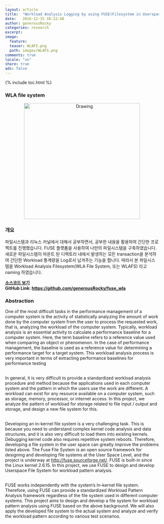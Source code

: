 ```yaml
---
layout: article
title:  "Workload Analysis Logging by using FUSE(Filesystem in Userspace)"
date:   2016-12-15 16:22:48
author: generousRocky
categories: research
excerpt:
image:
  feature:
  teaser: WLAFS.png
  path: images/WLAFS.png
comments: true
locale: "vn"
share: true
ads: false
---
```




{% include toc.html %}

### WLA file system
<p style="text-align: center;">
	<img src="{{ site.url }}/images/WLAFS.png" alt="Drawing" style="width: 380px;"/>
</p>


### 개요

파일시스템과 리눅스 커널에서 대해서 공부하면서, 공부한 내용을 활용하여 간단한 프로젝트를 진행했습니다. FUSE 플랫폼을 사용하여 나만의 파일시스템을 구축하였습니다. 새로운 파일시스템이 마운트 된 디렉토리 내에서 발생하는 모든 transaction을 분석하여 간단한 Workload 통계량을 Log로서 남겨주는 기능을 합니다. 따라서 본 파일시스템을 Workload Analysis Filesystem(WLA File System, 또는 WLAFS) 라고 naming 하였습니다.

**[소스코드 보기](https://github.com/generousRocky/fuse_wla "WLAFS page")**<br />
**GitHub Link: <https://github.com/generousRocky/fuse_wla>**

### Abstraction

One of the most difficult tasks in the performance management of a computer system is the activity of statistically analyzing the amount of work done by the computer system from the user to process the requested work, that is, analyzing the workload of the computer system. Typically, workload analysis is an essential activity to calculate a performance baseline for a computer system. Here, the term baseline refers to a reference value used when comparing an object or phenomenon. In the case of performance management, the baseline is used as a reference value for determining a performance target for a target system. This workload analysis process is very important in terms of extracting performance baselines for performance testing<br /><br />

In general, it is very difficult to provide a standardized workload analysis procedure and method because the applications used in each computer system and the pattern in which the users use the work are different. A workload can exist for any resource available on a computer system, such as storage, memory, processor, or internet access. In this project, we analyze the pattern of workload for storage related to file input / output and storage, and design a new file system for this.<br /><br />

Developing an in-kernel file system is a very challenging task. This is because you need to understand complex kernel code analysis and data structures, and it is also very difficult to load them into existing kernels. Debugging kernel code also requires repetitive system reboots. Therefore, developing a file system in the user space can greatly improve the problems listed above. The Fuse File System is an open source framework for designing and developing file systems at the User Space Level, and the project is underway at http://fuse.sourceforge.net/. FUSE is built-in since the Linux kernel 2.6.15. In this project, we use FUSE to design and develop Userspace File System for workload pattern analysis.<br /><br />

FUSE works independently with the system’s In-kernel file system. Therefore, using FUSE can provide a standardized Workload Pattern Analysis framework regardless of the file system used in different computer systems. This project aims to design and develop a file system for workload pattern analysis using FUSE based on the above background. We will also apply the developed file system to the actual system and analyze and verify the workload pattern according to various test scenarios.
